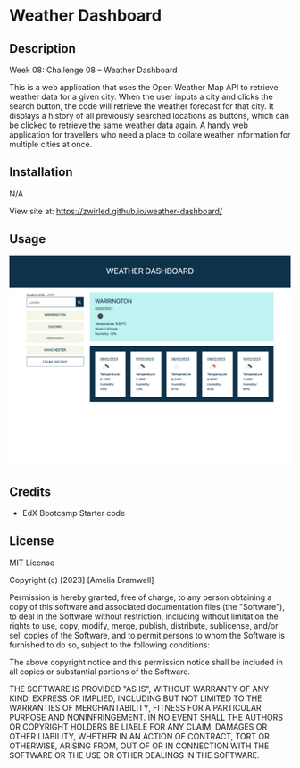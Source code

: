 # Weather Dashboard

## Description
Week 08: Challenge 08 – Weather Dashboard

This is a web application that uses the Open Weather Map API to retrieve weather data for a given city. When the user inputs a city and clicks the search button, the code will retrieve the weather forecast for that city. It displays a history of all previously searched locations as buttons, which can be clicked to retrieve the same weather data again. A handy web application for travellers who need a place to collate weather information for multiple cities at once.

## Installation

N/A

View site at: https://zwirled.github.io/weather-dashboard/

## Usage

![screenshot of Amelia Bramwell's weather dashboard](assets/images/screenshot.png)

## Credits

- EdX Bootcamp Starter code

## License

MIT License

Copyright (c) [2023] [Amelia Bramwell]

Permission is hereby granted, free of charge, to any person obtaining a copy of this software and associated documentation files (the "Software"), to deal in the Software without restriction, including without limitation the rights to use, copy, modify, merge, publish, distribute, sublicense, and/or sell copies of the Software, and to permit persons to whom the Software is furnished to do so, subject to the following conditions:

The above copyright notice and this permission notice shall be included in all copies or substantial portions of the Software.

THE SOFTWARE IS PROVIDED "AS IS", WITHOUT WARRANTY OF ANY KIND, EXPRESS OR IMPLIED, INCLUDING BUT NOT LIMITED TO THE WARRANTIES OF MERCHANTABILITY, FITNESS FOR A PARTICULAR PURPOSE AND NONINFRINGEMENT. IN NO EVENT SHALL THE
AUTHORS OR COPYRIGHT HOLDERS BE LIABLE FOR ANY CLAIM, DAMAGES OR OTHER LIABILITY, WHETHER IN AN ACTION OF CONTRACT, TORT OR OTHERWISE, ARISING FROM, OUT OF OR IN CONNECTION WITH THE SOFTWARE OR THE USE OR OTHER DEALINGS IN THE SOFTWARE.

